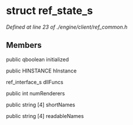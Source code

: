 # struct ref_state_s

*Defined at line 23 of ./engine/client/ref_common.h*

## Members

public qboolean initialized

public HINSTANCE hInstance

ref_interface_s dllFuncs

public int numRenderers

public string [4] shortNames

public string [4] readableNames



